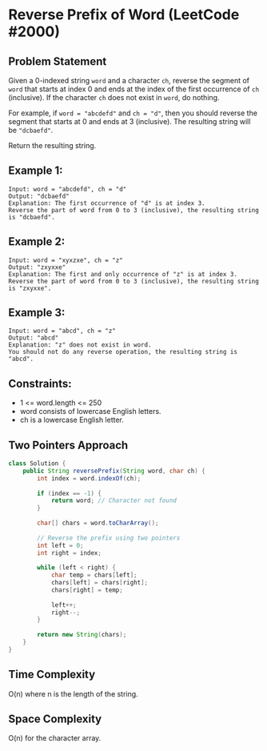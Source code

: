 # Reverse Prefix of Word (LeetCode #2000)

## Problem Statement
Given a 0-indexed string `word` and a character `ch`, reverse the segment of `word` that starts at index 0 and ends at the index of the first occurrence of `ch` (inclusive). If the character `ch` does not exist in `word`, do nothing.

For example, if `word = "abcdefd"` and `ch = "d"`, then you should reverse the segment that starts at 0 and ends at 3 (inclusive). The resulting string will be `"dcbaefd"`.

Return the resulting string.

## Example 1:
```
Input: word = "abcdefd", ch = "d"
Output: "dcbaefd"
Explanation: The first occurrence of "d" is at index 3. 
Reverse the part of word from 0 to 3 (inclusive), the resulting string is "dcbaefd".
```

## Example 2:
```
Input: word = "xyxzxe", ch = "z"
Output: "zxyxxe"
Explanation: The first and only occurrence of "z" is at index 3.
Reverse the part of word from 0 to 3 (inclusive), the resulting string is "zxyxxe".
```

## Example 3:
```
Input: word = "abcd", ch = "z"
Output: "abcd"
Explanation: "z" does not exist in word.
You should not do any reverse operation, the resulting string is "abcd".
```

## Constraints:
- 1 <= word.length <= 250
- word consists of lowercase English letters.
- ch is a lowercase English letter.

## Two Pointers Approach
```java
class Solution {
    public String reversePrefix(String word, char ch) {
        int index = word.indexOf(ch);
        
        if (index == -1) {
            return word; // Character not found
        }
        
        char[] chars = word.toCharArray();
        
        // Reverse the prefix using two pointers
        int left = 0;
        int right = index;
        
        while (left < right) {
            char temp = chars[left];
            chars[left] = chars[right];
            chars[right] = temp;
            
            left++;
            right--;
        }
        
        return new String(chars);
    }
}
```

## Time Complexity
O(n) where n is the length of the string.

## Space Complexity
O(n) for the character array.